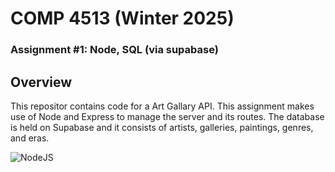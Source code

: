 # COMP 4513 (Winter 2025)
### Assignment #1: Node, SQL (via supabase)

## Overview
This repositor contains code for a Art Gallary API. This assignment makes use of Node and Express to manage the server and its routes.
The database is held on Supabase and it consists of artists, galleries, paintings, genres, and eras.

![NodeJS](https://badgen.net/#static/NodeJS/22.11.0/green)
